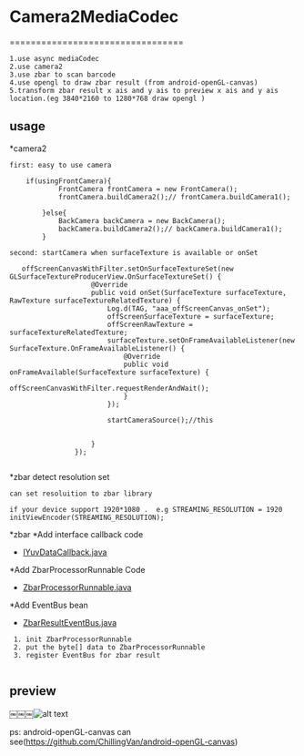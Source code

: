 # Camera2MediaCodec
=================================
 
```
1.use async mediaCodec
2.use camera2
3.use zbar to scan barcode
4.use opengl to draw zbar result (from android-openGL-canvas)
5.transform zbar result x ais and y ais to preview x ais and y ais location.(eg 3840*2160 to 1280*768 draw opengl )
```

usage
-------
*camera2
`````
first: easy to use camera 
   
    if(usingFrontCamera){
            FrontCamera frontCamera = new FrontCamera();
            frontCamera.buildCamera2();// frontCamera.buildCamera1();

        }else{
            BackCamera backCamera = new BackCamera();
            backCamera.buildCamera2();// backCamera.buildCamera1();
        }
        
second: startCamera when surfaceTexture is available or onSet
  
   offScreenCanvasWithFilter.setOnSurfaceTextureSet(new GLSurfaceTextureProducerView.OnSurfaceTextureSet() {
                    @Override
                    public void onSet(SurfaceTexture surfaceTexture, RawTexture surfaceTextureRelatedTexture) {
                        Log.d(TAG, "aaa_offScreenCanvas_onSet");
                        offScreenSurfaceTexture = surfaceTexture;
                        offScreenRawTexture = surfaceTextureRelatedTexture;
                        surfaceTexture.setOnFrameAvailableListener(new SurfaceTexture.OnFrameAvailableListener() {
                            @Override
                            public void onFrameAvailable(SurfaceTexture surfaceTexture) {
                                offScreenCanvasWithFilter.requestRenderAndWait();
                            }
                        });
           
                        startCameraSource();//this
                       

                    }
                });


``````



*zbar detect resolution set
`````
can set resoluition to zbar library

if your device support 1920*1080 .  e.g STREAMING_RESOLUTION = 1920
initViewEncoder(STREAMING_RESOLUTION);

`````


*zbar
  *Add interface callback code
  * [IYuvDataCallback.java](app/src/main/java/com/example/kuohsuan/camera2mediacodec/Interface/IYuvDataCallback.java)
  
  *Add ZbarProcessorRunnable Code
  * [ZbarProcessorRunnable.java](Camera2MediaCodec/app/src/main/java/com/example/kuohsuan/camera2mediacodec/ZbarProcessorRunnable.java)
  
  *Add EventBus bean
  * [ZbarResultEventBus.java](Camera2MediaCodec/app/src/main/java/com/example/kuohsuan/camera2mediacodec/myeventbus/ZbarResultEventBus.java)
`````
 1. init ZbarProcessorRunnable
 2. put the byte[] data to ZbarProcessorRunnable
 3. register EventBus for zbar result 
  
`````

preview
-----

￼￼￼![alt text](https://serving.photos.photobox.com/314167626a7d55376ab63d583d9df972d8aa18ff8601dd85abc2f4b2b5e02e352335433c.jpg)


ps: android-openGL-canvas can see(https://github.com/ChillingVan/android-openGL-canvas)
